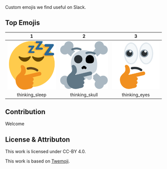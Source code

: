 Custom emojis we find useful on Slack.

## Top Emojis

| 1 | 2 | 3 |
| :-: | :-: | :-: |
| ![thinking_sleep](emojis/thinking_sleep.png) | ![thinking_skull](emojis/thinking_skull.png) | ![thinking_eyes](emojis/thinking_eyes.png) |
| thinking_sleep | thinking_skull | thinking_eyes |

## Contribution

Welcome

## License & Attributon

This work is licensed under CC-BY 4.0.

This work is based on [Twemoji](https://github.com/twitter/twemoji).